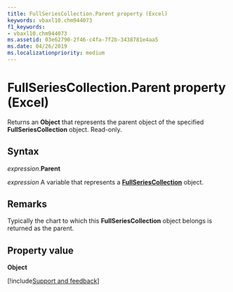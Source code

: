 ```yaml
---
title: FullSeriesCollection.Parent property (Excel)
keywords: vbaxl10.chm944073
f1_keywords:
- vbaxl10.chm944073
ms.assetid: 03e62790-2f46-c4fa-7f2b-3438781e4aa5
ms.date: 04/26/2019
ms.localizationpriority: medium
---
```



# FullSeriesCollection.Parent property (Excel)

Returns an **Object** that represents the parent object of the specified **FullSeriesCollection** object. Read-only.


## Syntax

_expression_.**Parent**

_expression_ A variable that represents a **[FullSeriesCollection](Excel.fullseriescollection.md)** object.


## Remarks

Typically the chart to which this **FullSeriesCollection** object belongs is returned as the parent.


## Property value

**Object**



[!include[Support and feedback](~/includes/feedback-boilerplate.md)]